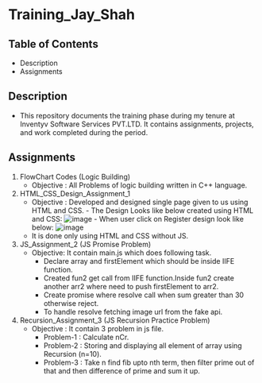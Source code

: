 # Training_Jay_Shah



## Table of Contents

* Description
* Assignments

## Description
* This repository documents the training phase during my tenure at Inventyv Software Services PVT.LTD. It contains assignments, projects, and work completed during the period.

## Assignments

1. FlowChart Codes (Logic Building)
   * Objective : All Problems of logic building written in C++ language. 
2. HTML_CSS_Design_Assignment_1
   * Objective : Developed and designed single page given to us using HTML and CSS.
         - The Design Looks like below created using HTML and CSS:
                ![image](https://github.com/jayshahinventyv/Training_Inventyv_JayShah/assets/153286470/1663d489-4095-4d9a-bf50-b4fc892e501a)
         - When user click on Register design look like below:
               ![image](https://github.com/jayshahinventyv/Training_Inventyv_JayShah/assets/153286470/e336d72f-d2e2-4a40-abb5-4cbb12557e41)
    * It is done only using HTML and CSS without JS.
3. JS_Assignment_2 (JS Promise Problem)
   * Objective: It contain main.js which does following task.
        - Declare array and firstElement which should be inside IIFE function.
        - Created fun2 get call from IIFE function.Inside fun2 create another arr2 where need to push firstElement to arr2.
        - Create promise where resolve call when sum greater than 30 otherwise reject.
        - To handle resolve fetching image url from the fake api.
4. Recursion_Assignment_3 (JS Recursion Practice Problem)
   * Objective : It contain 3 problem in js file.
     - Problem-1 : Calculate nCr.
     - Problem-2 : Storing and displaying all element of array using Recursion (n=10).
     - Problem-3 : Take n find fib upto nth term, then filter prime out of that and then difference of prime and sum it up.
    
   

